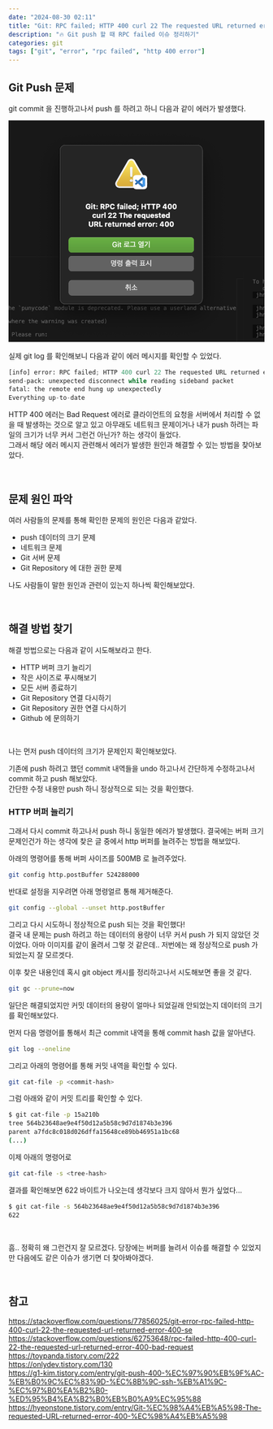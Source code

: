 ```yaml
---
date: "2024-08-30 02:11"
title: "Git: RPC failed; HTTP 400 curl 22 The requested URL returned error: 400"
description: "🔥 Git push 할 때 RPC failed 이슈 정리하기"
categories: git
tags: ["git", "error", "rpc failed", "http 400 error"]
---
```


## Git Push 문제

git commit 을 진행하고나서 push 를 하려고 하니 다음과 같이 에러가 발생했다.  

![](image.png)

실제 git log 를 확인해보니 다음과 같이 에러 메시지를 확인할 수 있었다.  

```python
[info] error: RPC failed; HTTP 400 curl 22 The requested URL returned error: 400
send-pack: unexpected disconnect while reading sideband packet
fatal: the remote end hung up unexpectedly
Everything up-to-date
```

HTTP 400 에러는 Bad Request 에러로 클라이언트의 요청을 서버에서 처리할 수 없을 때 발생하는 것으로 알고 있고 아무래도 네트워크 문제이거나 내가 push 하려는 파일의 크기가 너무 커서 그런건 아닌가? 하는 생각이 들었다.  
그래서 해당 에러 메시지 관련해서 에러가 발생한 원인과 해결할 수 있는 방법을 찾아보았다.  

<br>

## 문제 원인 파악

여러 사람들의 문제를 통해 확인한 문제의 원인은 다음과 같았다.  

- push 데이터의 크기 문제
- 네트워크 문제
- Git 서버 문제
- Git Repository 에 대한 권한 문제

나도 사람들이 말한 원인과 관련이 있는지 하나씩 확인해보았다.  

<br>

## 해결 방법 찾기

해결 방법으로는 다음과 같이 시도해보라고 한다.  

- HTTP 버퍼 크기 늘리기
- 작은 사이즈로 푸시해보기
- 모든 서버 종료하기
- Git Repository 연결 다시하기
- Git Repository 권한 연결 다시하기
- Github 에 문의하기

<br>

나는 먼저 push 데이터의 크기가 문제인지 확인해보았다.  

기존에 push 하려고 했던 commit 내역들을 undo 하고나서 간단하게 수정하고나서 commit 하고 push 해보았다.  
간단한 수정 내용만 push 하니 정상적으로 되는 것을 확인했다.  

### HTTP 버퍼 늘리기

그래서 다시 commit 하고나서 push 하니 동일한 에러가 발생했다. 결국에는 버퍼 크기 문제인건가 하는 생각에 찾은 글 중에서 http 버퍼를 늘려주는 방법을 해보았다.  

아래의 명령어를 통해 버퍼 사이즈를 500MB 로 늘려주었다.  

```bash
git config http.postBuffer 524288000
```

반대로 설정을 지우려면 아래 명령얼르 통해 제거해준다. 

```bash
git config --global --unset http.postBuffer
```

그리고 다시 시도하니 정상적으로 push 되는 것을 확인했다!  
결국 내 문제는 push 하려고 하는 데이터의 용량이 너무 커서 push 가 되지 않았던 것이었다. 아마 이미지를 같이 올려서 그렇 것 같은데.. 저번에는 왜 정상적으로 push 가 되었는지 잘 모르겟다.  

이후 찾은 내용인데 혹시 git object 캐시를 정리하고나서 시도해보면 좋을 것 같다.  

```bash
git gc --prune=now
```

일단은 해결되었지만 커밋 데이터의 용량이 얼마나 되었길래 안되었는지 데이터의 크기를 확인해보았다.  

먼저 다음 명령어를 통해서 최근 commit 내역을 통해 commit hash 값을 알아낸다.  

```bash
git log --oneline
```

그리고 아래의 명령어를 통해 커밋 내역을 확인할 수 있다.  

```bash
git cat-file -p <commit-hash>
```

그럼 아래와 같이 커밋 트리를 확인할 수 있다.  

```bash
$ git cat-file -p 15a210b
tree 564b23648ae9e4f50d12a5b58c9d7d1874b3e396
parent a7fdc8c018d026dffa15648ce89bb46951a1bc68
(...)
```

이제 아래의 명령어로 

```bash
git cat-file -s <tree-hash>
```

결과를 확인해보면 622 바이트가 나오는데 생각보다 크지 않아서 뭔가 싶었다...

```bash
$ git cat-file -s 564b23648ae9e4f50d12a5b58c9d7d1874b3e396
622
```

<br>

흠.. 정확히 왜 그런건지 잘 모르겠다. 당장에는 버퍼를 늘려서 이슈를 해결할 수 있었지만 다음에도 같은 이슈가 생기면 더 찾아봐야겠다.  


<br>

## 참고

https://stackoverflow.com/questions/77856025/git-error-rpc-failed-http-400-curl-22-the-requested-url-returned-error-400-se  
https://stackoverflow.com/questions/62753648/rpc-failed-http-400-curl-22-the-requested-url-returned-error-400-bad-request  
https://toypanda.tistory.com/222  
https://onlydev.tistory.com/130  
https://g1-kim.tistory.com/entry/git-push-400-%EC%97%90%EB%9F%AC-%EB%B0%9C%EC%83%9D-%EC%8B%9C-ssh-%EB%A1%9C-%EC%97%B0%EA%B2%B0-%ED%95%B4%EA%B2%B0%EB%B0%A9%EC%95%88  
https://hyeonstone.tistory.com/entry/Git-%EC%98%A4%EB%A5%98-The-requested-URL-returned-error-400-%EC%98%A4%EB%A5%98  